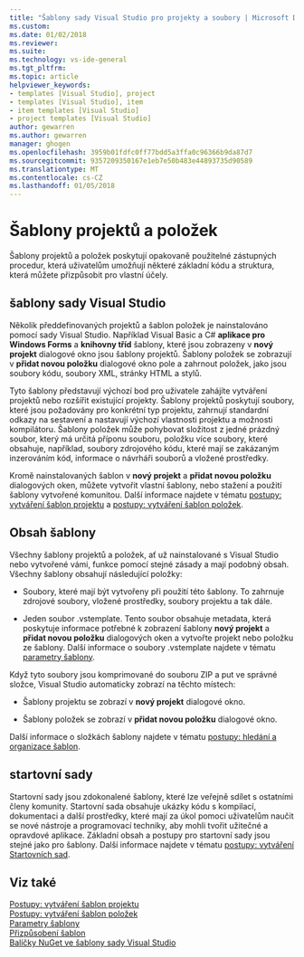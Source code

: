 ```yaml
---
title: "Šablony sady Visual Studio pro projekty a soubory | Microsoft Docs"
ms.custom: 
ms.date: 01/02/2018
ms.reviewer: 
ms.suite: 
ms.technology: vs-ide-general
ms.tgt_pltfrm: 
ms.topic: article
helpviewer_keywords:
- templates [Visual Studio], project
- templates [Visual Studio], item
- item templates [Visual Studio]
- project templates [Visual Studio]
author: gewarren
ms.author: gewarren
manager: ghogen
ms.openlocfilehash: 3959b01fdfc0ff77bdd5a3ffa0c96366b9da87d7
ms.sourcegitcommit: 9357209350167e1eb7e50b483e44893735d90589
ms.translationtype: MT
ms.contentlocale: cs-CZ
ms.lasthandoff: 01/05/2018
---
```

# <a name="project-and-item-templates"></a>Šablony projektů a položek

Šablony projektů a položek poskytují opakovaně použitelné zástupných procedur, která uživatelům umožňují některé základní kódu a struktura, která můžete přizpůsobit pro vlastní účely.

## <a name="visual-studio-templates"></a>šablony sady Visual Studio

Několik předdefinovaných projektů a šablon položek je nainstalováno pomocí sady Visual Studio. Například Visual Basic a C# **aplikace pro Windows Forms** a **knihovny tříd** šablony, které jsou zobrazeny v **nový projekt** dialogové okno jsou šablony projektů. Šablony položek se zobrazují v **přidat novou položku** dialogové okno pole a zahrnout položek, jako jsou soubory kódu, soubory XML, stránky HTML a stylů.

Tyto šablony představují výchozí bod pro uživatele zahájíte vytváření projektů nebo rozšířit existující projekty. Šablony projektů poskytují soubory, které jsou požadovány pro konkrétní typ projektu, zahrnují standardní odkazy na sestavení a nastavují výchozí vlastnosti projektu a možnosti kompilátoru. Šablony položek může pohybovat složitost z jedné prázdný soubor, který má určitá příponu souboru, položku více soubory, které obsahuje, například, soubory zdrojového kódu, které mají se zakázaným inzerováním kód, informace o návrháři souborů a vložené prostředky.

Kromě nainstalovaných šablon v **nový projekt** a **přidat novou položku** dialogových oken, můžete vytvořit vlastní šablony, nebo stažení a použití šablony vytvořené komunitou. Další informace najdete v tématu [postupy: vytváření šablon projektu](../ide/how-to-create-project-templates.md) a [postupy: vytváření šablon položek](../ide/how-to-create-item-templates.md).

## <a name="contents-of-a-template"></a>Obsah šablony

Všechny šablony projektů a položek, ať už nainstalované s Visual Studio nebo vytvořené vámi, funkce pomocí stejné zásady a mají podobný obsah. Všechny šablony obsahují následující položky:

- Soubory, které mají být vytvořeny při použití této šablony. To zahrnuje zdrojové soubory, vložené prostředky, soubory projektu a tak dále.

- Jeden soubor .vstemplate. Tento soubor obsahuje metadata, která poskytuje informace potřebné k zobrazení šablony **nový projekt** a **přidat novou položku** dialogových oken a vytvořte projekt nebo položku ze šablony. Další informace o soubory .vstemplate najdete v tématu [parametry šablony](../ide/template-parameters.md).

Když tyto soubory jsou komprimované do souboru ZIP a put ve správné složce, Visual Studio automaticky zobrazí na těchto místech:

- Šablony projektu se zobrazí v **nový projekt** dialogové okno.

- Šablony položek se zobrazí v **přidat novou položku** dialogové okno.

Další informace o složkách šablony najdete v tématu [postupy: hledání a organizace šablon](../ide/how-to-locate-and-organize-project-and-item-templates.md).

## <a name="starter-kits"></a>startovní sady

Startovní sady jsou zdokonalené šablony, které lze veřejně sdílet s ostatními členy komunity. Startovní sada obsahuje ukázky kódu s kompilací, dokumentaci a další prostředky, které mají za úkol pomoci uživatelům naučit se nové nástroje a programovací techniky, aby mohli tvořit užitečné a opravdové aplikace. Základní obsah a postupy pro startovní sady jsou stejné jako pro šablony. Další informace najdete v tématu [postupy: vytváření Startovních sad](../ide/how-to-create-starter-kits.md).

## <a name="see-also"></a>Viz také

[Postupy: vytváření šablon projektu](../ide/how-to-create-project-templates.md)  
[Postupy: vytváření šablon položek](../ide/how-to-create-item-templates.md)  
[Parametry šablony](../ide/template-parameters.md)  
[Přizpůsobení šablon](../ide/customizing-project-and-item-templates.md)  
[Balíčky NuGet ve šablony sady Visual Studio](/nuget/visual-studio-extensibility/visual-studio-templates)